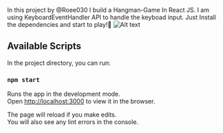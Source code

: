 In this project by @Roee030 I build a Hangman-Game In React JS.
I am using KeyboardEventHandler API to handle the keyboad input.
Just Install the dependencies and start to play!🎉
![Alt text](https://img.techpowerup.org/191015/1105.jpg "Optional title")

## Available Scripts

In the project directory, you can run:

### `npm start`

Runs the app in the development mode.<br />
Open [http://localhost:3000](http://localhost:3000) to view it in the browser.

The page will reload if you make edits.<br />
You will also see any lint errors in the console.

